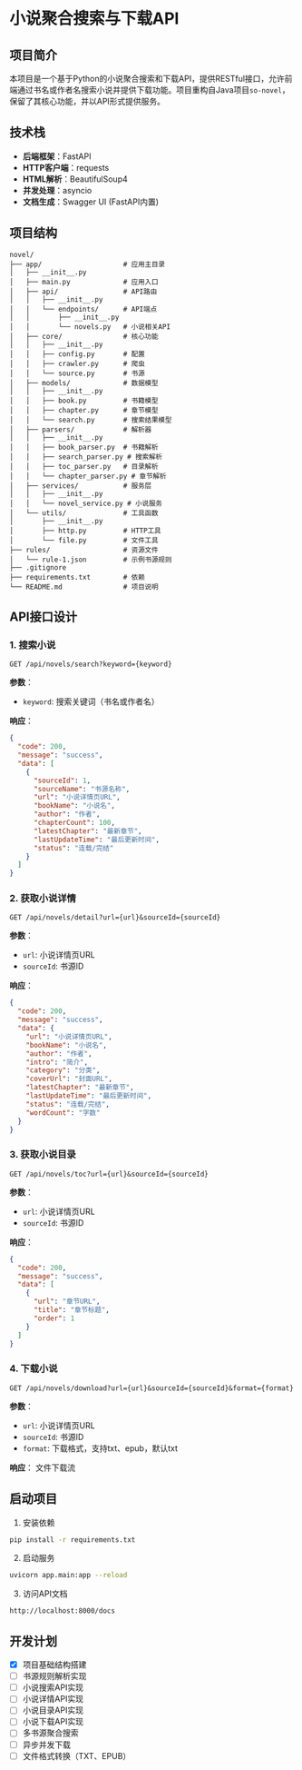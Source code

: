 # 小说聚合搜索与下载API

## 项目简介

本项目是一个基于Python的小说聚合搜索和下载API，提供RESTful接口，允许前端通过书名或作者名搜索小说并提供下载功能。项目重构自Java项目`so-novel`，保留了其核心功能，并以API形式提供服务。

## 技术栈

- **后端框架**：FastAPI
- **HTTP客户端**：requests
- **HTML解析**：BeautifulSoup4
- **并发处理**：asyncio
- **文档生成**：Swagger UI (FastAPI内置)

## 项目结构

```
novel/
├── app/                    # 应用主目录
│   ├── __init__.py
│   ├── main.py             # 应用入口
│   ├── api/                # API路由
│   │   ├── __init__.py
│   │   └── endpoints/      # API端点
│   │       ├── __init__.py
│   │       └── novels.py   # 小说相关API
│   ├── core/               # 核心功能
│   │   ├── __init__.py
│   │   ├── config.py       # 配置
│   │   ├── crawler.py      # 爬虫
│   │   └── source.py       # 书源
│   ├── models/             # 数据模型
│   │   ├── __init__.py
│   │   ├── book.py         # 书籍模型
│   │   ├── chapter.py      # 章节模型
│   │   └── search.py       # 搜索结果模型
│   ├── parsers/            # 解析器
│   │   ├── __init__.py
│   │   ├── book_parser.py  # 书籍解析
│   │   ├── search_parser.py # 搜索解析
│   │   ├── toc_parser.py   # 目录解析
│   │   └── chapter_parser.py # 章节解析
│   ├── services/           # 服务层
│   │   ├── __init__.py
│   │   └── novel_service.py # 小说服务
│   └── utils/              # 工具函数
│       ├── __init__.py
│       ├── http.py         # HTTP工具
│       └── file.py         # 文件工具
├── rules/                  # 资源文件
│   └── rule-1.json         # 示例书源规则
├── .gitignore
├── requirements.txt        # 依赖
└── README.md               # 项目说明
```

## API接口设计

### 1. 搜索小说

```
GET /api/novels/search?keyword={keyword}
```

**参数**：
- `keyword`: 搜索关键词（书名或作者名）

**响应**：
```json
{
  "code": 200,
  "message": "success",
  "data": [
    {
      "sourceId": 1,
      "sourceName": "书源名称",
      "url": "小说详情页URL",
      "bookName": "小说名",
      "author": "作者",
      "chapterCount": 100,
      "latestChapter": "最新章节",
      "lastUpdateTime": "最后更新时间",
      "status": "连载/完结"
    }
  ]
}
```

### 2. 获取小说详情

```
GET /api/novels/detail?url={url}&sourceId={sourceId}
```

**参数**：
- `url`: 小说详情页URL
- `sourceId`: 书源ID

**响应**：
```json
{
  "code": 200,
  "message": "success",
  "data": {
    "url": "小说详情页URL",
    "bookName": "小说名",
    "author": "作者",
    "intro": "简介",
    "category": "分类",
    "coverUrl": "封面URL",
    "latestChapter": "最新章节",
    "lastUpdateTime": "最后更新时间",
    "status": "连载/完结",
    "wordCount": "字数"
  }
}
```

### 3. 获取小说目录

```
GET /api/novels/toc?url={url}&sourceId={sourceId}
```

**参数**：
- `url`: 小说详情页URL
- `sourceId`: 书源ID

**响应**：
```json
{
  "code": 200,
  "message": "success",
  "data": [
    {
      "url": "章节URL",
      "title": "章节标题",
      "order": 1
    }
  ]
}
```

### 4. 下载小说

```
GET /api/novels/download?url={url}&sourceId={sourceId}&format={format}
```

**参数**：
- `url`: 小说详情页URL
- `sourceId`: 书源ID
- `format`: 下载格式，支持txt、epub，默认txt

**响应**：
文件下载流

## 启动项目

1. 安装依赖
```bash
pip install -r requirements.txt
```

2. 启动服务
```bash
uvicorn app.main:app --reload
```

3. 访问API文档
```
http://localhost:8000/docs
```

## 开发计划

- [x] 项目基础结构搭建
- [ ] 书源规则解析实现
- [ ] 小说搜索API实现
- [ ] 小说详情API实现
- [ ] 小说目录API实现
- [ ] 小说下载API实现
- [ ] 多书源聚合搜索
- [ ] 异步并发下载
- [ ] 文件格式转换（TXT、EPUB）